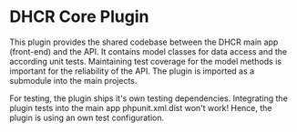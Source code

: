 # DHCR Core Plugin
This plugin provides the shared codebase between the DHCR main app (front-end) and the API. It contains model classes for data access and the according unit tests.
Maintaining test coverage for the model methods is important for the reliability of the API.
The plugin is imported as a submodule into the main projects.

For testing, the plugin ships it's own testing dependencies.
Integrating the plugin tests into the main app phpunit.xml.dist won't work!
Hence, the plugin is using an own test configuration.
